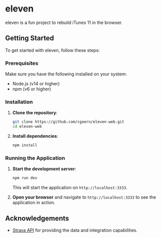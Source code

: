 # eleven

eleven is a fun project to rebuild iTunes 11 in the browser.

## Getting Started

To get started with eleven, follow these steps:

### Prerequisites

Make sure you have the following installed on your system:

- Node.js (v14 or higher)
- npm (v6 or higher)

### Installation

1. **Clone the repository**:

   ```bash
   git clone https://github.com/cgoern/eleven-web.git
   cd eleven-web
   ```

2. **Install dependencies**:

   ```bash
   npm install
   ```

### Running the Application

1. **Start the development server**:

   ```bash
   npm run dev
   ```

   This will start the application on `http://localhost:3333`.

2. **Open your browser** and navigate to `http://localhost:3333` to see the application in action.

## Acknowledgements

- [Strava API](https://developers.strava.com/) for providing the data and integration capabilities.

